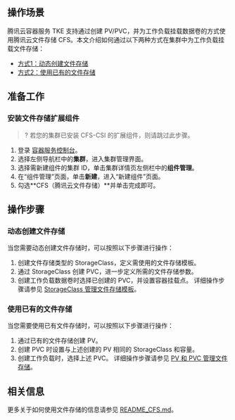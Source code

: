 ## 操作场景
腾讯云容器服务 TKE 支持通过创建 PV/PVC，并为工作负载挂载数据卷的方式使用腾讯云文件存储 CFS。本文介绍如何通过以下两种方式在集群中为工作负载挂载文件存储：
- [方式1：动态创建文件存储](#dynamicCFS)
- [方式2：使用已有的文件存储](#alreadyCFS)


## 准备工作
### 安装文件存储扩展组件
>? 若您的集群已安装 CFS-CSI 的扩展组件，则请跳过此步骤。
>
1. 登录 [容器服务控制台](https://console.cloud.tencent.com/tke2)。
2. 选择左侧导航栏中的**集群**，进入集群管理界面。
3. 选择需新建组件的集群 ID，单击集群详情页左侧栏中的**组件管理**。
4. 在“组件管理”页面，单击**新建**，进入“新建组件”页面。
5. 勾选**CFS（腾讯云文件存储）**并单击完成即可。



## 操作步骤

### 动态创建文件存储[](id:dynamicCFS)

当您需要动态创建文件存储时，可以按照以下步骤进行操作：
1. 创建文件存储类型的 StorageClass，定义需使用的文件存储模板。
2. 通过 StorageClass 创建 PVC，进一步定义所需的文件存储参数。
3. 创建工作负载数据卷时选择已创建的 PVC，并设置容器挂载点。
详细操作步骤请参见 [StorageClass 管理文件存储模板](https://cloud.tencent.com/document/product/457/44235)。


### 使用已有的文件存储[](id:alreadyCFS)

当您需要使用已有文件存储时，可以按照以下步骤进行操作：
1. 通过已有的文件存储创建 PV。
2. 创建 PVC 时设置与上述创建的 PV 相同的 StorageClass 和容量。
3. 创建工作负载时，选择上述 PVC。
详细操作步骤请参见 [PV 和 PVC 管理文件存储](https://cloud.tencent.com/document/product/457/44236)。

## 相关信息

更多关于如何使用文件存储的信息请参见 [README_CFS.md](https://github.com/TencentCloud/kubernetes-csi-tencentcloud/blob/master/docs/README_CFS.md)。

